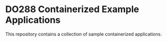# DO288 Containerized Example Applications

This repository contains a collection of sample containerized applications. 